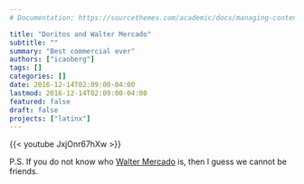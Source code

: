 ```yaml
---
# Documentation: https://sourcethemes.com/academic/docs/managing-content/

title: "Doritos and Walter Mercado"
subtitle: ""
summary: "Best commercial ever"
authors: ["icaoberg"]
tags: []
categories: []
date: 2016-12-14T02:09:00-04:00
lastmod: 2016-12-14T02:09:00-04:00
featured: false
draft: false
projects: ["latinx"]
---
```


{{< youtube JxjOnr67hXw >}}

P.S. If you do not know who [Walter Mercado](https://en.wikipedia.org/wiki/Walter_Mercado) is, then I guess we cannot be friends. 
